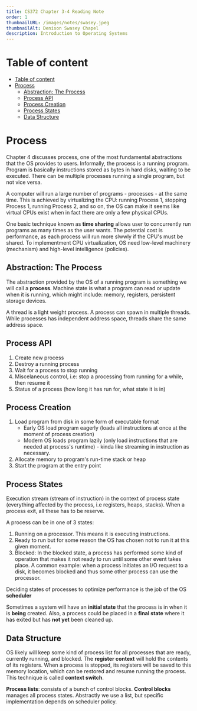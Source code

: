```yaml
---
title: CS372 Chapter 3-4 Reading Note
order: 1
thumbnailURL: /images/notes/swasey.jpeg
thumbnailAlt: Denison Swasey Chapel
description: Introduction to Operating Systems
---
```


# Table of content

- [Table of content](#table-of-content)
- [Process](#process)
	- [Abstraction: The Process](#abstraction-the-process)
	- [Process API](#process-api)
	- [Process Creation](#process-creation)
	- [Process States](#process-states)
	- [Data Structure](#data-structure)

# Process

Chapter 4 discusses process, one of the most fundamental abstractions that the OS provides to users. Informally, the process is a running program. Program is basically instructions stored as bytes in hard disks, waiting to be executed. There can be multiple processes running a single program, but not vice versa.

A computer will run a large number of programs - processes - at the same time. This is achieved by virtualizing the CPU: running Process 1, stopping Process 1, running Process 2, and so on, the OS can make it seems like virtual CPUs exist when in fact there are only a few physical CPUs.

One basic technique known as **time sharing** allows user to concurrently run programs as many times as the user wants. The potential cost is performance, as each process will run more slwwly if the CPU's must be shared. To implementment CPU virtualization, OS need low-level machinery (mechanism) and high-level intelligence (policies).

## Abstraction: The Process

The abstraction provided by the OS of a running program is something we will call a **process**. Machine state is what a program can read or update when it is running, which might include: memory, registers, persistent storage devices.

A thread is a light weight process. A process can spawn in multiple threads. While processes has independent address space, threads share the same address space.

## Process API

1. Create new process
2. Destroy a running process
3. Wait for a process to stop running
4. Miscelaneous control, i.e: stop a processing from running for a while, then resume it
5. Status of a process (how long it has run for, what state it is in)

## Process Creation

1. Load program from disk in some form of executable format
   - Early OS load program eagerly (loads all instructions at once at the moment of process creation)
   - Modern OS loads program lazily (only load instructions that are needed at process's runtime) - kinda like streaming in instruction as necessary.
2. Allocate memory to program's run-time stack or heap
3. Start the program at the entry point

## Process States

Execution stream (stream of instruction) in the context of process state (everything affected by the process, i.e registers, heaps, stacks). When a process exit, all these has to be reserve.

A process can be in one of 3 states:

1. Running on a processor. This means it is executing instructions.
2. Ready to run but for some reason the OS has chosen not to run it at this given moment.
3. Blocked: In the blocked state, a process has performed some kind of operation that makes it not ready to run until some other event takes place. A common example: when a process initiates an I/O request to a disk, it becomes blocked and thus some other process can use the processor.

Deciding states of processes to optimize performance is the job of the OS **scheduler**

Sometimes a system will have an **initial state** that the process is in when it is **being** created. Also, a process could be placed in a **final state** where it has exited but has **not yet** been cleaned up.

## Data Structure

OS likely will keep some kind of process list for all processes that are ready, currently running, and blocked. The **register context** will hold the contents of its registers. When a process is stopped, its registers will be saved to this memory location, which can be restored and resume running the process. This technique is called **context switch**.

**Process lists**: consists of a bunch of control blocks. **Control blocks** manages all process states. Abstractly we use a list, but specific implementation depends on scheduler policy.

